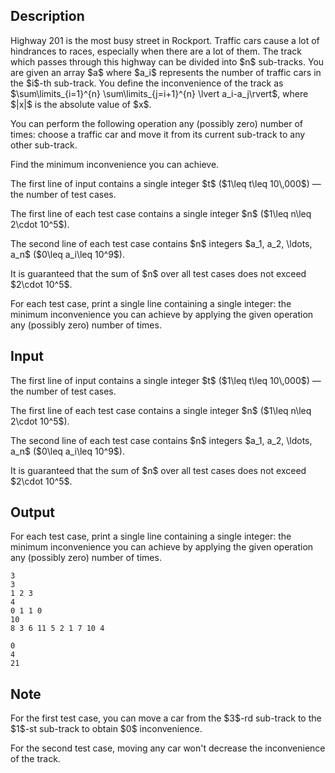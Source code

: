 ## Description

<div><p>Highway 201 is the most busy street in Rockport. Traffic cars cause a lot of hindrances to races, especially when there are a lot of them. The track which passes through this highway can be divided into $n$ sub-tracks. You are given an array $a$ where $a_i$ represents the number of traffic cars in the $i$-th sub-track. You define the inconvenience of the track as $\sum\limits_{i=1}^{n} \sum\limits_{j=i+1}^{n} \lvert a_i-a_j\rvert$, where $|x|$ is the absolute value of $x$. </p><p>You can perform the following operation any (possibly zero) number of times: choose a traffic car and move it from its current sub-track to any other sub-track.</p><p>Find the minimum inconvenience you can achieve.</p></div><div class="input-specification"><p>The first line of input contains a single integer $t$ ($1\leq t\leq 10\,000$) — the number of test cases.</p><p>The first line of each test case contains a single integer $n$ ($1\leq n\leq 2\cdot 10^5$).</p><p>The second line of each test case contains $n$ integers $a_1, a_2, \ldots, a_n$ ($0\leq a_i\leq 10^9$).</p><p>It is guaranteed that the sum of $n$ over all test cases does not exceed $2\cdot 10^5$.</p></div><div class="output-specification"><p>For each test case, print a single line containing a single integer: the minimum inconvenience you can achieve by applying the given operation any (possibly zero) number of times.</p></div>

## Input

<p>The first line of input contains a single integer $t$ ($1\leq t\leq 10\,000$) — the number of test cases.</p><p>The first line of each test case contains a single integer $n$ ($1\leq n\leq 2\cdot 10^5$).</p><p>The second line of each test case contains $n$ integers $a_1, a_2, \ldots, a_n$ ($0\leq a_i\leq 10^9$).</p><p>It is guaranteed that the sum of $n$ over all test cases does not exceed $2\cdot 10^5$.</p>

## Output

<p>For each test case, print a single line containing a single integer: the minimum inconvenience you can achieve by applying the given operation any (possibly zero) number of times.</p>





```input1
3
3
1 2 3
4
0 1 1 0
10
8 3 6 11 5 2 1 7 10 4
```




```output1
0
4
21
```



## Note

<p>For the first test case, you can move a car from the $3$-rd sub-track to the $1$-st sub-track to obtain $0$ inconvenience.</p><p>For the second test case, moving any car won't decrease the inconvenience of the track.</p>
